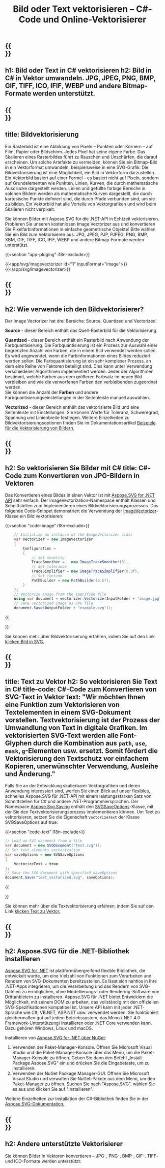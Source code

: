 ﻿---
translation: true
template: /templates/_template-vectorization.md
title: Bild oder Text vektorisieren – C#-Code und Online-Vektorisierer
url: /net/vectorization/
description: Konvertieren Sie Bilder oder SVG-Text in Vektorgrafiken und speichern Sie die Ausgabe im SVG-Format. Online oder in C# vektorisieren!
---

{{<section banner>}}
---
h1: Bild oder Text in C# vektorisieren
h2: Bild in C# in Vektor umwandeln. JPG, JPEG, PNG, BMP, GIF, TIFF, ICO, IFIF, WEBP und andere Bitmap-Formate werden unterstützt.
---

{{<section overview>}}
---
title: Bildvektorisierung
---

Ein Rasterbild ist eine Abbildung von Pixeln – Punkten oder Körnern – auf Film, Papier oder Bildschirm. Jedes Pixel hat seine eigene Farbe. Das Skalieren eines Rasterbildes führt zu Rauschen und Unschärfen, die darauf erscheinen. Um solche Artefakte zu vermeiden, können Sie ein Bitmap-Bild in ein Vektorformat umwandeln, beispielsweise in eine SVG-Grafik. Die Bildvektorisierung ist eine Möglichkeit, ein Bild in Vektorform darzustellen. Ein Vektorbild basiert auf einer Formel – es basiert nicht auf Pixeln, sondern auf Grundelementen wie Punkten, Linien, Kurven, die durch mathematische Ausdrücke dargestellt werden. Linien und gefüllte farbige Bereiche in solchen Bildern werden als mathematische Kurven dargestellt, die durch kartesische Punkte definiert sind, die durch Pfade verbunden sind, um sie zu bilden. Ein Vektorbild hat alle Vorteile von Vektorgrafiken und wird beim Skalieren nicht verpixelt.
 
Sie können Bilder mit Aspose.SVG für die .NET-API in Echtzeit vektorisieren. Probieren Sie unseren kostenlosen Image Vectorizer aus und konvertieren Sie Pixelfarbinformationen in einfache geometrische Objekte! Bitte wählen Sie ein Bild zum Vektorisieren aus. JPG, JPEG, PJP, PJPEG, PNG, BMP, XBM, GIF, TIFF, ICO, IFIF, WEBP und andere Bitmap-Formate werden unterstützt.

{{<section "app-pluging" i18n-exclude>}}

{{<app/svg/imagevectorizer id="1" inputFormat="Image">}}{{</app/svg/imagevectorizer>}}

{{<section plugin-use>}}
---
h2: Wie verwende ich den Bildvektorisierer?
---

Der Image Vectorizer hat drei Bereiche: Source, Quantized und Vectorized.

<b>Source</b> - dieser Bereich enthält das Quell-Rasterbild für die Vektorisierung.

<b>Quantized</b> - dieser Bereich enthält ein Rasterbild nach Anwendung der Farbquantisierung. Die Farbquantisierung ist ein Prozess zur Auswahl einer begrenzten Anzahl von Farben, die in einem Bild verwendet werden sollen. Es wird angewendet, wenn die Farbinformationen eines Bildes reduziert werden sollen. Die Farbquantisierung ist ein sehr komplexer Prozess, an dem eine Reihe von Faktoren beteiligt sind. Dies kann unter Verwendung verschiedener Algorithmen implementiert werden. Jeder der Algorithmen bestimmt, welche Farben aus dem größeren Farbsatz im neuen Bild verbleiben und wie die verworfenen Farben den verbleibenden zugeordnet werden. <br>Sie können die Anzahl der <b>Farben</b> und andere Farbquantisierungseinstellungen in der Seitenleiste manuell auswählen.

<b>Vectorized</b> - dieser Bereich enthält das vektorisierte Bild und eine Seitenleiste mit Einstellungen. Sie können Werte für Toleranz, Schweregrad, Spannung und Linienbreite festlegen. Weitere Einzelheiten zu Bildvektorisierungsoptionen finden Sie im Dokumentationsartikel <a href="https://docs.aspose.com/svg/net/how-to-work-with-aspose-svg-api/image-vectorization-examples/" target="_blank">Beispiele für die Vektorisierung von Bildern.</a>

{{<section image-vectorization>}}
---
h2: So vektorisieren Sie Bilder mit C#
title: C#-Code zum Konvertieren von JPG-Bildern in Vektoren
---

Das Konvertieren eines Bildes in einen Vektor ist mit <a href="https://products.aspose.com/svg/{{lang.url-fragment}}net/" target="_blank">Aspose.SVG for .NET API</a> sehr einfach. Der ImageVectorization-Namespace enthält Klassen und Schnittstellen zum Implementieren eines Bildvektorisierungsprozesses. Das folgende Code-Snippet demonstriert die Verwendung der <a href="https://reference.aspose.com/svg/net/aspose.svg.imagevectorization/imagevectorizer/" target="_blank">ImageVectorizer</a>-Klasse ein Bild vektorisieren:

{{<section "code-image" i18n-exclude>}}

```cs       
	// Initialize an instance of the ImageVectorizer class
    var vectorizer = new ImageVectorizer
    {
        Configuration = 
		{
			// Set severity
			TraceSmoother =   new ImageTraceSmoother(3),
			// Set tolerance
			TraceSimplifier = new ImageTraceSimplifier(0.3f),
			// Set tension
        	PathBuilder = new PathBuilder(0.5f),
		}
    };
    // Vectorize image from the specified file
	using var document = vectorizer.Vectorize(InputFolder + "image.jpg");
    // Save vectorized image as SVG file 
	document.Save(OutputFolder + "example.svg"));
```

{{<section link-image>}}

Sie können mehr über Bildvektorisierung erfahren, indem Sie auf den Link <a href="https://products.aspose.com/svg/{{lang.url-fragment}}net/vectorization/image-to-svg/"> klicken Bild in SVG.</a>

{{<section text-vectorization>}}
---
title: Text zu Vektor
h2: So vektorisieren Sie Text in C#
title-code: C#-Code zum Konvertieren von SVG-Text in Vektor
text: "Wir möchten Ihnen eine Funktion zum Vektorisieren von Textelementen in einem SVG-Dokument vorstellen. Textvektorisierung ist der Prozess der Umwandlung von Text in digitale Grafiken. Im vektorisierten SVG-Text werden alle Font-Glyphen durch die Kombination aus `path`, `use`, `mask`, `g`-Elementen usw. ersetzt. Somit fördert die Vektorisierung den Textschutz vor einfachem Kopieren, unerwünschter Verwendung, Ausleihe und Änderung."
---

Falls Sie an der Entwicklung skalierbarer Vektorgrafiken und deren Anwendung interessiert sind, werfen Sie einen Blick auf unser flexibles, schnelles Aspose.SVG für .NET-API mit einem leistungsstarken Satz von Schnittstellen für C# und andere .NET-Programmiersprachen. Der Namespace <a href="https://reference.aspose.com/svg/net/aspose.svg.saving/" target="_blank">Aspose.Svg.Saving</a> enthält den <a href=" https://reference.aspose.com/svg/net/aspose.svg.saving/svgsaveoptions/" target="_blank">SVGSaveOptions</a>-Klasse, mit der Sie den Textvektorisierungsprozess implementieren können. Um Text zu vektorisieren, setzen Sie die Eigenschaft `VectorizeText` der Klasse SVGSaveOptions auf true:

{{<section "code-text" i18n-exclude>}}

```cs
// Load an SVG document from a file
var document = new SVGDocument("text.svg"));
// Set text elements vectorization 
var saveOptions = new SVGSaveOptions
{
    VectorizeText = true
};    
// Save the SVG document with specified saveOptions
document.Save("text_vectorized.svg", saveOptions);
```

{{<section link-text>}}

Sie können mehr über die Textvektorisierung erfahren, indem Sie auf den Link <a href="https://products.aspose.com/svg/{{lang.url-fragment}}net/vectorization/text-to-vector/"> klicken Text zu Vektor.</a>

{{<section installing>}}
---
h2: Aspose.SVG für die .NET-Bibliothek installieren
---

<a href="https://products.aspose.com/svg/{{lang.url-fragment}}net/" target="_blank">Aspose.SVG for .NET</a> ist plattformübergreifend flexible Bibliothek, die entwickelt wurde, um eine Vielzahl von Funktionen zum Verarbeiten und Rendern von SVG-Dokumenten bereitzustellen. Es lässt sich nahtlos in Ihre .NET-Apps integrieren, um die Verarbeitung und das Rendern von SVG-Dateien zu ermöglichen, ohne Modellierungs- oder Rendering-Software von Drittanbietern zu installieren. Aspose.SVG für .NET bietet Entwicklern die Möglichkeit, mit seinem DOM zu arbeiten, das vollständig mit den offiziellen SVG-Spezifikationen kompatibel ist. Unsere API kann mit jeder .NET-Sprache wie C#, VB.NET, ASP.NET usw. verwendet werden. Sie funktioniert gleichermaßen gut auf jedem Betriebssystem, das Mono (.NET 4.0 Framework-Unterstützung) installieren oder .NET Core verwenden kann. Dazu gehören Windows, Linux und macOS.

Installieren von <a href="https://www.nuget.org/packages/Aspose.SVG" target="_blank">Aspose.SVG for .NET über NuGet</a>:
1. Verwenden der Paket-Manager-Konsole. Öffnen Sie Microsoft Visual Studio und die Paket-Manager-Konsole über das Menü, um die Paket-Manager-Konsole zu öffnen. Geben Sie dann den Befehl „Install-Package Aspose.SVG“ ein und drücken Sie die Eingabetaste, um zu installieren.
2. Verwenden der NuGet Package Manager-GUI. Öffnen Sie Microsoft Visual Studio und verwalten Sie NuGet-Pakete aus dem Menü, um den Paket-Manager zu öffnen. Suchen Sie nach "Aspose.SVG", wählen Sie es aus und klicken Sie auf "Installieren". </br>



Weitere Einzelheiten zur Installation der C#-Bibliothek finden Sie in der [Aspose.SVG-Dokumentation.](https://docs.aspose.com/svg/net/getting-started/installation/)

{{<section other-vectorizers>}}
---
h2: Andere unterstützte Vektorisierer
---

Sie können Bilder in Vektoren konvertieren – JPG-, PNG-, BMP-, GIF-, TIFF- und ICO-Formate werden unterstützt: